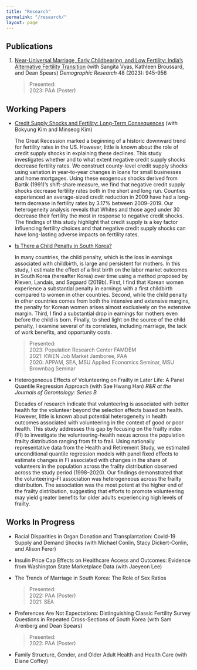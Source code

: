 ```yaml
---
title: "Research"
permalink: "/research/"
layout: page
---
```


## Publications
1. [Near-Universal Marriage, Early Childbearing, and Low Fertility: India’s Alternative Fertility Transition](https://www.demographic-research.org/volumes/vol48/34/default.htm#:~:text=In%20contrast%20to%20countries%20that,the%20birth%20of%20two%20children.) (with Sangita Vyas, Kathleen Broussard, and Dean Spears) *Demographic Research* 48 (2023): 945-956

    >Presented: <br/>
    >2023: PAA (Poster)

## Working Papers
* [Credit Supply Shocks and Fertility: Long-Term Consequences](https://drive.google.com/file/d/1X7xGQ5n1e8XIMjHAyZnBrnejr586jx3N/view?usp=share_link) (with Bokyung Kim and Minseog Kim)

    The Great Recession marked a beginning of a historic downward trend for fertility rates in the US. However, little is known about the role of credit supply shocks in explaining these declines. This study investigates whether and to what extent negative credit supply shocks decrease fertility rates. We construct county-level credit supply shocks using variation in year-to-year changes in loans for small businesses and home mortgages. Using these exogenous shocks derived from Bartik (1991)’s shift-share measure, we find that negative credit supply shocks decrease fertility rates both in the short and long run. Counties experienced an average-sized credit reduction in 2009 have had a long-term decrease in fertility rates by 3.17% between 2009–2019. Our heterogeneity analysis reveals that Whites and those aged under 30 decrease their fertility the most in response to negative credit shocks. The findings of this study highlight that credit supply is a key factor influencing fertility choices and that negative credit supply shocks can have long-lasting adverse impacts on fertility rates.

  
* [Is There a Child Penalty in South Korea?](/assets/papers/naraepark_childpenalty.pdf)
  
  In many countries, the child penalty, which is the loss in earnings associated with childbirth, is large and persistent for mothers. In this study, I estimate the effect of a first birth on the labor market outcomes in South Korea (hereafter Korea) over time using a method proposed by Kleven, Landais, and Søgaard (2019b). First, I find that Korean women experience a substantial penalty in earnings with a first childbirth compared to women in other countries. Second, while the child penalty in other countries comes from both the intensive and extensive margins, the penalty for Korean women arises almost exclusively on the extensive margin. Third, I find a substantial drop in earnings for mothers even before the child is born. Finally, to shed light on the source of the child penalty, I examine several of its correlates, including marriage, the lack of work benefits, and opportunity costs.

  >Presented: <br/>
  >2023: Population Research Center FAMDEM <br/>
  >2021: KWEN Job Market Jamboree, PAA <br/>
  >2020: APPAM, SEA, MSU Applied Economics Seminar, MSU Brownbag Seminar

* Heterogeneous Effects of Volunteering on Frailty in Later Life: A Panel Quantile Regression Approach (with Sae Hwang Han) *R&R at the Journals of Gerontology: Series B*

    Decades of research indicate that volunteering is associated with better health for the volunteer beyond the selection effects based on health. However, little is known about potential heterogeneity in health outcomes associated with volunteering in the context of good or poor health. This study addresses this gap by focusing on the frailty index (FI) to investigate the volunteering-health nexus across the population frailty distribution ranging from fit to frail. Using nationally representative data from the Health and Retirement Study, we estimated unconditional quantile regression models with panel fixed effects to estimate changes in FI associated with changes in the share of volunteers in the population across the frailty distribution observed across the study period (1998–2020). Our findings demonstrated that the volunteering–FI association was heterogeneous across the frailty distribution. The association was the most potent at the higher end of the frailty distribution, suggesting that efforts to promote volunteering may yield greater benefits for older adults experiencing high levels of frailty. 

## Works In Progress

* Racial Disparities in Organ Donation and Transplantation: Covid-19 Supply and Demand Shocks (with Michael Conlin, Stacy Dickert-Conlin, and Alison Ferer)

* Insulin Price Cap Effects on Healthcare Access and Outcomes: Evidence from Washington State Marketplace Data (with Jaeyeon Lee)
  
* The Trends of Marriage in South Korea: The Role of Sex Ratios
  
  >Presented: <br/>
  >2022: PAA (Poster) <br/>
  >2021: SEA
  
* Preferences Are Not Expectations: Distinguishing Classic Fertility Survey Questions in Repeated Cross-Sections of South Korea (with Sam Arenberg and Dean Spears)
  
  >Presented: <br/>
  >2022: PAA (Poster)

* Family Structure, Gender, and Older Adult Health and Health Care (with Diane Coffey)
